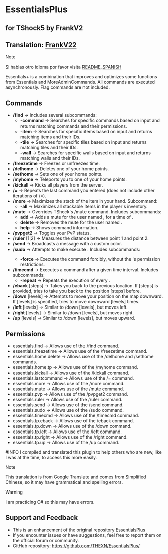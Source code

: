 # EssentialsPlus
## for TShock5 by FrankV2
## Translation: [FrankV22](https://github.com/itsFrankV22)

> [!NOTE]
>Si hablas otro idioma por favor visita [README_SPANISH](https://github.com/itsFrankV22/EssentialsPlus-ES-EN-x64/blob/main/README.md)


Essentials+ is a combination that improves and optimizes some functions from Essentials and MoreAdminCommands. All commands are executed asynchronously. Flag commands are not included.

## Commands ##

- **/find** -> Includes several subcommands:
    - **-command** -> Searches for specific commands based on input and returns matching commands and their permissions.
    - **-item** -> Searches for specific items based on input and returns matching items and their IDs.
    - **-tile** -> Searches for specific tiles based on input and returns matching tiles and their IDs.
    - **-wall** -> Searches for specific walls based on input and returns matching walls and their IDs.
- **/freezetime** -> Freezes or unfreezes time.
- **/delhome** <home name> -> Deletes one of your home points.
- **/sethome** <home name> -> Sets one of your home points.
- **/myhome** <home name> -> Teleports you to one of your home points.
- **/kickall** <reason> -> Kicks all players from the server.
- **/=** -> Repeats the last command you entered (does not include other iterations of /=).
- **/more** -> Maximizes the stack of the item in your hand. Subcommand:
    - **-all** -> Maximizes all stackable items in the player's inventory.
- **/mute** -> Overrides TShock's /mute command. Includes subcommands:
    - **add** <name> <time> -> Adds a mute for the user named <name>, for a time of <time>.
    - **delete** <name> -> Removes the mute for the user named <name>.
    - **help** -> Shows command information.
- **/pvpget2** -> Toggles your PvP status.
- **/ruler** [1|2] -> Measures the distance between point 1 and point 2.
- **/send** -> Broadcasts a message with a custom color.
- **/sudo** -> Attempts to make <player> execute <command>. Includes subcommands:
    - **-force** -> Executes the command forcibly, without the <player>'s permission restrictions.
- **/timecmd** -> Executes a command after a given time interval. Includes subcommands:
    - **-repeat** -> Repeats the execution of <command> every <time>.
- **/eback** [steps] -> Takes you back to the previous location. If [steps] is provided, tries to take you back to the position [steps] before.
- **/down** [levels] -> Attempts to move your position on the map downward. If [levels] is specified, tries to move downward [levels] times.
- **/left** [levels] -> Similar to /down [levels], but moves left.
- **/right** [levels] -> Similar to /down [levels], but moves right.
- **/up** [levels] -> Similar to /down [levels], but moves upward.

## Permissions ##

- essentials.find -> Allows use of the /find command.
- essentials.freezetime -> Allows use of the /freezetime command.
- essentials.home.delete -> Allows use of the /delhome and /sethome commands.
- essentials.home.tp -> Allows use of the /myhome command.
- essentials.kickall -> Allows use of the /kickall command.
- essentials.lastcommand -> Allows use of the /= command.
- essentials.more -> Allows use of the /more command.
- essentials.mute -> Allows use of the /mute command.
- essentials.pvp -> Allows use of the /pvpget2 command.
- essentials.ruler -> Allows use of the /ruler command.
- essentials.send -> Allows use of the /send command.
- essentials.sudo -> Allows use of the /sudo command.
- essentials.timecmd -> Allows use of the /timecmd command.
- essentials.tp.eback -> Allows use of the /eback command.
- essentials.tp.down -> Allows use of the /down command.
- essentials.tp.left -> Allows use of the /left command.
- essentials.tp.right -> Allows use of the /right command.
- essentials.tp.up -> Allows use of the /up command.

#INFO
I compiled and translated this plugin to help others who are new, like I was at the time, to access this more easily.


> [!NOTE]
> This translation is from Google Translate and comes from Simplified Chinese, so it may have grammatical and spelling errors.

> [!WARNING]
> I am practicing C# so this may have errors.

## Support and Feedback
- This is an enhancement of the original repository [EssentialsPlus](https://github.com/THEXN/EssentialsPlus/)
- If you encounter issues or have suggestions, feel free to report them on the official forum or community.
- GitHub repository: https://github.com/THEXN/EssentialsPlus/
